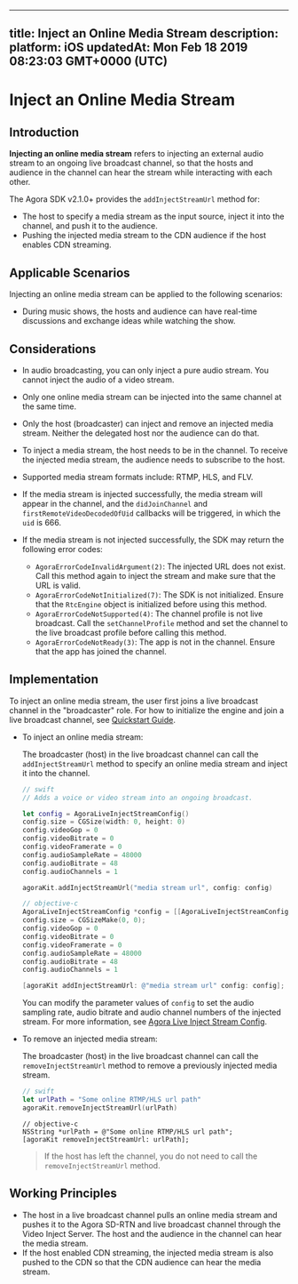 
---
title: Inject an Online Media Stream
description: 
platform: iOS
updatedAt: Mon Feb 18 2019 08:23:03 GMT+0000 (UTC)
---
# Inject an Online Media Stream
## Introduction

**Injecting an online media stream** refers to injecting an external audio stream to an ongoing live broadcast channel, so that the hosts and audience in the channel can hear the stream while interacting with each other. 

The Agora SDK v2.1.0+ provides the `addInjectStreamUrl` method for:

- The host to specify a media stream as the input source, inject it into the channel, and push it to the audience.
- Pushing the injected media stream to the CDN audience if the host enables CDN streaming.

## Applicable Scenarios

Injecting an online media stream can be applied to the following scenarios:

- During music shows, the hosts and audience can have real-time discussions and exchange ideas while watching the show.

## Considerations

- In audio broadcasting, you can only inject a pure audio stream. You cannot inject the audio of a video stream.
- Only one online media stream can be injected into the same channel at the same time.
- Only the host (broadcaster) can inject and remove an injected media stream. Neither the delegated host nor the audience can do that.
- To inject a media stream, the host needs to be in the channel. To receive the injected media stream, the audience needs to subscribe to the host.
- Supported media stream formats include: RTMP, HLS, and FLV. 
- If the media stream is injected successfully, the media stream will appear in the channel, and the `didJoinChannel` and `firstRemoteVideoDecodedOfUid` callbacks will be triggered, in which the `uid` is 666.
- If the media stream is not injected successfully, the SDK may return the following error codes:

  - `AgoraErrorCodeInvalidArgument(2)`: The injected URL does not exist. Call this method again to inject the stream and make sure that the URL is valid.
  - `AgoraErrorCodeNotInitialized(7)`: The SDK is not initialized. Ensure that the `RtcEngine` object is initialized before using this method.
  - `AgoraErrorCodeNotSupported(4)`: The channel profile is not live broadcast. Call the `setChannelProfile` method and set the channel to the live broadcast profile before calling this method.
  - `AgoraErrorCodeNotReady(3)`: The app is not in the channel. Ensure that the app has joined the channel.
## Implementation

To inject an online media stream, the user first joins a live broadcast channel in the "broadcaster" role. For how to initialize the engine and join a live broadcast channel, see [Quickstart Guide](https://docs.agora.io/en/Interactive%20Broadcast/ios_video?platform=iOS).

- To inject an online media stream:

  The broadcaster (host) in the live broadcast channel can call the `addInjectStreamUrl` method to specify an online media stream and inject it into the channel.

	```swift
	// swift
	// Adds a voice or video stream into an ongoing broadcast.

	let config = AgoraLiveInjectStreamConfig()
	config.size = CGSize(width: 0, height: 0)
	config.videoGop = 0
	config.videoBitrate = 0
	config.videoFramerate = 0
	config.audioSampleRate = 48000
	config.audioBitrate = 48
	config.audioChannels = 1

	agoraKit.addInjectStreamUrl("media stream url", config: config)
	```

	```objective-c
	// objective-c
	AgoraLiveInjectStreamConfig *config = [[AgoraLiveInjectStreamConfig alloc] init];
	config.size = CGSizeMake(0, 0);
	config.videoGop = 0
	config.videoBitrate = 0
	config.videoFramerate = 0
	config.audioSampleRate = 48000
	config.audioBitrate = 48
	config.audioChannels = 1

	[agoraKit addInjectStreamUrl: @"media stream url" config: config];
	```

	You can modify the parameter values of `config` to set the audio sampling rate, audio bitrate and audio channel numbers of the injected stream. For more information, see [Agora Live Inject Stream Config](https://docs.agora.io/en/Audio%20Broadcast/API%20Reference/oc/Classes/AgoraLiveInjectStreamConfig.html).
	
- To remove an injected media stream:

	The broadcaster (host) in the live broadcast channel can call the `removeInjectStreamUrl` method to remove a previously injected media stream.

	```swift
	// swift
	let urlPath = "Some online RTMP/HLS url path"
	agoraKit.removeInjectStreamUrl(urlPath)
	```
	
	```
	// objective-c
	NSString *urlPath = @"Some online RTMP/HLS url path";
	[agoraKit removeInjectStreamUrl: urlPath];
	```

	> If the host has left the channel, you do not need to call the `removeInjectStreamUrl` method.

## Working Principles

- The host in a live broadcast channel pulls an online media stream and pushes it to the Agora SD-RTN and live broadcast channel through the Video Inject Server. The host and the audience in the channel can hear the media stream.
- If the host enabled CDN streaming, the injected media stream is also pushed to the CDN so that the CDN audience can hear the media stream.
